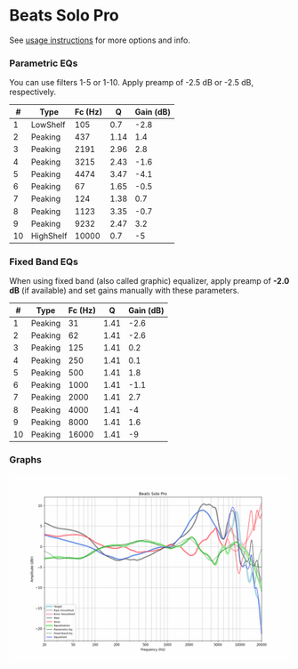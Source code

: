 # Beats Solo Pro
See [usage instructions](https://github.com/jaakkopasanen/AutoEq#usage) for more options and info.

### Parametric EQs
You can use filters 1-5 or 1-10. Apply preamp of -2.5 dB or -2.5 dB, respectively.

|   # | Type      |   Fc (Hz) |    Q |   Gain (dB) |
|-----|-----------|-----------|------|-------------|
|   1 | LowShelf  |       105 | 0.7  |        -2.8 |
|   2 | Peaking   |       437 | 1.14 |         1.4 |
|   3 | Peaking   |      2191 | 2.96 |         2.8 |
|   4 | Peaking   |      3215 | 2.43 |        -1.6 |
|   5 | Peaking   |      4474 | 3.47 |        -4.1 |
|   6 | Peaking   |        67 | 1.65 |        -0.5 |
|   7 | Peaking   |       124 | 1.38 |         0.7 |
|   8 | Peaking   |      1123 | 3.35 |        -0.7 |
|   9 | Peaking   |      9232 | 2.47 |         3.2 |
|  10 | HighShelf |     10000 | 0.7  |        -5   |

### Fixed Band EQs
When using fixed band (also called graphic) equalizer, apply preamp of **-2.0 dB** (if available) and set gains manually with these parameters.

|   # | Type    |   Fc (Hz) |    Q |   Gain (dB) |
|-----|---------|-----------|------|-------------|
|   1 | Peaking |        31 | 1.41 |        -2.6 |
|   2 | Peaking |        62 | 1.41 |        -2.6 |
|   3 | Peaking |       125 | 1.41 |         0.2 |
|   4 | Peaking |       250 | 1.41 |         0.1 |
|   5 | Peaking |       500 | 1.41 |         1.8 |
|   6 | Peaking |      1000 | 1.41 |        -1.1 |
|   7 | Peaking |      2000 | 1.41 |         2.7 |
|   8 | Peaking |      4000 | 1.41 |        -4   |
|   9 | Peaking |      8000 | 1.41 |         1.6 |
|  10 | Peaking |     16000 | 1.41 |        -9   |

### Graphs
![](./Beats%20Solo%20Pro.png)
